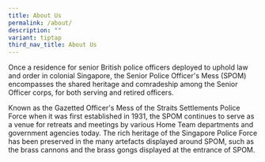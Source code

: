 ```yaml
---
title: About Us
permalink: /about/
description: ""
variant: tiptap
third_nav_title: About Us
---
```

<p>Once a residence for senior British police officers deployed to uphold
law and order in colonial Singapore, the Senior Police Officer's Mess (SPOM)
encompasses the shared heritage and comradeship among the Senior Officer
corps, for both serving and retired officers.</p>
<p>Known as the Gazetted Officer's Mess of the Straits Settlements Police
Force when it was first established in 1931, the SPOM continues to serve
as a venue for retreats and meetings by various Home Team departments and
government agencies today. The rich heritage of the Singapore Police Force
has been preserved in the many artefacts displayed around SPOM, such as
the brass cannons and the brass gongs displayed at the entrance of SPOM.</p>